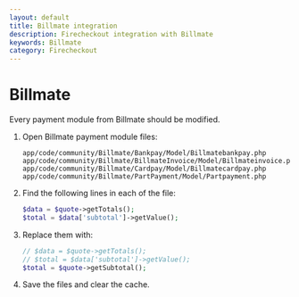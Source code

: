 ```yaml
---
layout: default
title: Billmate integration
description: Firecheckout integration with Billmate
keywords: Billmate
category: Firecheckout
---
```


# Billmate

Every payment module from Billmate should be modified.

 1. Open Billmate payment module files:

    ```
    app/code/community/Billmate/Bankpay/Model/Billmatebankpay.php
    app/code/community/Billmate/BillmateInvoice/Model/Billmateinvoice.php
    app/code/community/Billmate/Cardpay/Model/Billmatecardpay.php
    app/code/community/Billmate/PartPayment/Model/Partpayment.php
    ```

 2. Find the following lines in each of the file:

    ```php
    $data = $quote->getTotals();
    $total = $data['subtotal']->getValue();
    ```

 3. Replace them with:

    ```php
    // $data = $quote->getTotals();
    // $total = $data['subtotal']->getValue();
    $total = $quote->getSubtotal();
    ```

 4. Save the files and clear the cache.
